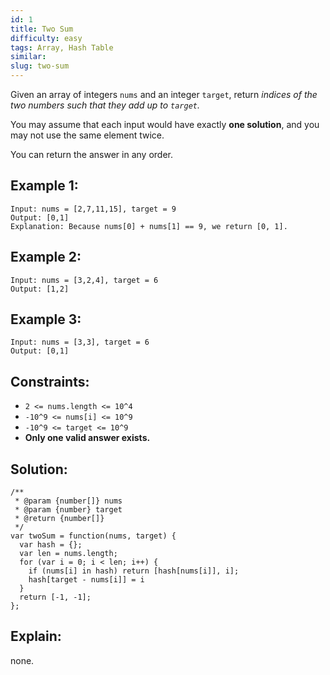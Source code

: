 ```yaml
---
id: 1
title: Two Sum
difficulty: easy
tags: Array, Hash Table
similar:
slug: two-sum
---
```


Given an array of integers `nums` and an integer `target`, return _indices of the two numbers such that they add up to `target`._

You may assume that each input would have exactly **one solution**, and you may not use the same element twice.

You can return the answer in any order.

## Example 1:

```
Input: nums = [2,7,11,15], target = 9
Output: [0,1]
Explanation: Because nums[0] + nums[1] == 9, we return [0, 1].
```

## Example 2:

```
Input: nums = [3,2,4], target = 6
Output: [1,2]
```

## Example 3:

```
Input: nums = [3,3], target = 6
Output: [0,1]
```

## Constraints:

- `2 <= nums.length <= 10^4`
- `-10^9 <= nums[i] <= 10^9`
- `-10^9 <= target <= 10^9`
- **Only one valid answer exists.**

## Solution:

```
/**
 * @param {number[]} nums
 * @param {number} target
 * @return {number[]}
 */
var twoSum = function(nums, target) {
  var hash = {};
  var len = nums.length;
  for (var i = 0; i < len; i++) {
    if (nums[i] in hash) return [hash[nums[i]], i];
    hash[target - nums[i]] = i
  }
  return [-1, -1];
};
```

## Explain:

none.
